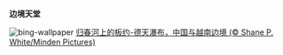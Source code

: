 
**边境天堂**

![bing-wallpaper](https://www.bing.com/th?id=OHR.VietnamFalls_ZH-CN9659529108_1920x1080.jpg)
[归春河上的板约-德天瀑布，中国与越南边境 (© Shane P. White/Minden Pictures)](https://www.bing.com/search?q=%E6%9D%BF%E7%BA%A6-%E5%BE%B7%E5%A4%A9%E7%80%91%E5%B8%83&amp;form=hpcapt&amp;mkt=zh-cn)
  